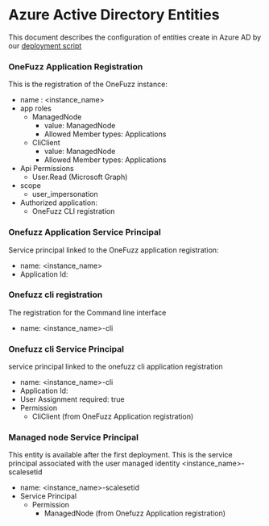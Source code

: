 # Azure Active Directory Entities
This document describes the configuration of entities create in Azure AD by our [deployment script](../src/deployment/deploy.sh)

### OneFuzz Application Registration
This is the registration of the OneFuzz instance:
* name : <instance_name>
* app roles
    * ManagedNode
        * value: ManagedNode
        * Allowed Member types: Applications
    * CliClient
        * value: ManagedNode
        * Allowed Member types: Applications
* Api Permissions
    * User.Read (Microsoft Graph)
* scope
    * user_impersonation
* Authorized application:
    * OneFuzz CLI registration

### Onefuzz Application Service Principal
Service principal linked to the OneFuzz application registration:
* name: <instance_name>
* Application Id: <Onefuzz Application registration app_id>

### Onefuzz cli registration
The registration for the Command line interface
* name: <instance_name>-cli

### Onefuzz cli Service Principal
service principal linked to the onefuzz cli application registration
* name: <instance_name>-cli
* Application Id: <Onefuzz cli registration app_id>
* User Assignment required: true
* Permission
    * CliClient (from OneFuzz Application registration)

### Managed node Service Principal
This entity is available after the first deployment. This is the service principal associated with the user managed identity <instance_name>-scalesetid

* name: <instance_name>-scalesetid
* Service Principal
    * Permission
        * ManagedNode (from Onefuzz Application registration)
